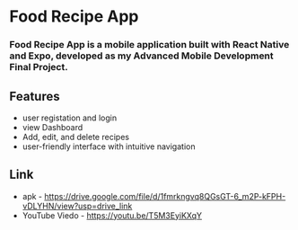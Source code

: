 # Food Recipe App
   ###    Food Recipe App is a mobile application built with React Native and Expo, developed as my Advanced Mobile Development Final Project. 

## Features
  - user registation and login 
  - view Dashboard
  - Add, edit, and delete recipes
  - user-friendly interface with intuitive navigation

## Link
- apk - https://drive.google.com/file/d/1fmrkngvq8QGsGT-6_m2P-kFPH-vDLYHN/view?usp=drive_link
- YouTube Viedo - https://youtu.be/T5M3EyiKXqY
   
   
